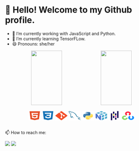 # 👋 Hello! Welcome to my Github profile.
- 🔭 I’m currently working with JavaScript and Python.
- 🌱 I’m currently learning TensorFLow.
- 😄 Pronouns: she/her
<div align="center">
  <img  height="180em" width="45%" src="https://github-readme-stats.vercel.app/api?username=Bianca-karoline&show_icons=true&theme=transparent&count_private=true">
  <img  height="180em" width="45%" src="https://github-readme-stats.vercel.app/api/top-langs/?username=Bianca-karoline&layout=compact&theme=transparent&count_private=true">
</div>
<br>

<div align="center"> 
  <img align="center" alt="HTML5" height="30" width="40" src="https://github.com/devicons/devicon/blob/master/icons/html5/html5-plain.svg">  
  <img align="center" alt="CSS3" height="30" width="40" src="https://github.com/devicons/devicon/blob/master/icons/css3/css3-plain.svg"> 
  <img align="center" alt="Git" height="30" width="40" src="https://github.com/devicons/devicon/blob/master/icons/git/git-plain.svg">   
  <img align="center" alt="Mysql" height="30" width="40" src="https://github.com/devicons/devicon/blob/master/icons/mysql/mysql-original.svg">
  <img align="center" alt="Python" height="30" width="40" src="https://github.com/devicons/devicon/blob/master/icons/python/python-original.svg">  
  <img align="center" alt="Numpy" height="30" width="40" src="https://github.com/devicons/devicon/blob/master/icons/numpy/numpy-original.svg"> 
  <img align="center" alt="Pandas" height="30" width="40" src="https://github.com/devicons/devicon/blob/master/icons/pandas/pandas-original.svg"> 
  <img align="center" alt="OpenCV" height="30" width="40" src="https://github.com/devicons/devicon/blob/master/icons/opencv/opencv-original.svg"> 
</div>
<br>


📫 How to reach me:
<div>
<a href="https://www.kaggle.com/biancakaroline" target="_blank"><img src="https://img.shields.io/badge/Kaggle-20BEFF?style=for-the-badge&logo=Kaggle&logoColor=white" target="_blank"></a>
<a href="mailto:biancakarolineferreira14@gmail.com" target="_blank"><img src="https://img.shields.io/badge/Gmail-D14836?style=for-the-badge&logo=gmail&logoColor=white" target="_blank"></a>
</div>
<!--
**Bianca-karoline/Bianca-karoline** is a ✨ _special_ ✨ repository because its `README.md` (this file) appears on your GitHub profile.

Here are some ideas to get you started:

- 🔭 I’m currently working on ...
- 🌱 I’m currently learning ...
- 👯 I’m looking to collaborate on ...
- 🤔 I’m looking for help with ...
- 💬 Ask me about ...
- 📫 How to reach me:...
- 😄 Pronouns: ...
- ⚡ Fun fact: ...
-->

